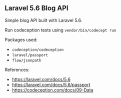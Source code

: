 ## Laravel 5.6 Blog API

Simple blog API built with Laravel 5.6.

Run codeception tests using `vendor/bin/codecept run`

Packages used:
* `codeception/codeception`
* `laravel/passport`
* `flow/jsonpath`

References:
* https://laravel.com/docs/5.6
* https://laravel.com/docs/5.6/passport
* https://codeception.com/docs/09-Data
